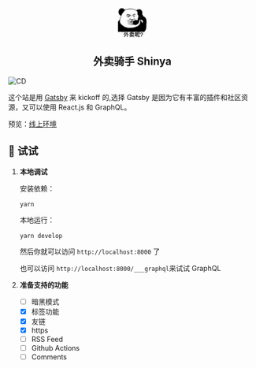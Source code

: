 <p align="center">
  <a href="https://www.gatsbyjs.com">
    <img alt="Gatsby" src="./content/assets/waimai.jpg" width="60" />
  </a>
</p>
<h2 align="center">
  外卖骑手 Shinya 
</h2>

![CD](https://github.com/zhangyouxin/blog/workflows/CD/badge.svg?branch=master)

这个站是用 [Gatsby](https://github.com/gatsbyjs/gatsby-starter-blog) 来 kickoff 的,选择 Gatsby 是因为它有丰富的插件和社区资源，又可以使用 React.js 和 GraphQL。

预览：[线上环境](https://blog.weshinekx.cn)

## 🚀 试试

1. **本地调试**

   安装依赖：

   ```shell
   yarn
   ```

   本地运行：

   ```shell
   yarn develop
   ```

   然后你就可以访问 `http://localhost:8000` 了

   也可以访问 `http://localhost:8000/___graphql`来试试 GraphQL

2. **准备支持的功能**

   - [ ] 暗黑模式
   - [x] 标签功能
   - [x] 友链
   - [x] https
   - [ ] RSS Feed
   - [ ] Github Actions
   - [ ] Comments
